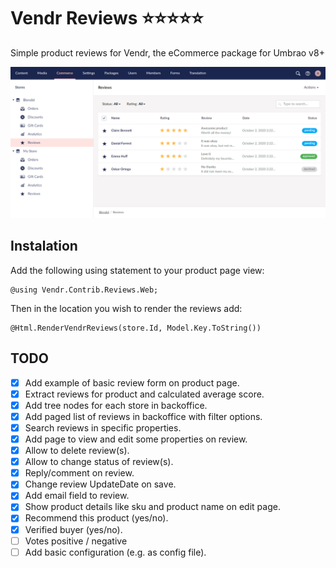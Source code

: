 # Vendr Reviews :star::star::star::star::star:

Simple product reviews for Vendr, the eCommerce package for Umbrao v8+

<img src="assets/screenshots/product-reviews-list.png" alt="" />

## Instalation

Add the following using statement to your product page view:

````
@using Vendr.Contrib.Reviews.Web;
````

Then in the location you wish to render the reviews add:

```
@Html.RenderVendrReviews(store.Id, Model.Key.ToString())
```

## TODO

- [x] Add example of basic review form on product page.
- [x] Extract reviews for product and calculated average score.
- [x] Add tree nodes for each store in backoffice.
- [x] Add paged list of reviews in backoffice with filter options.
- [x] Search reviews in specific properties.
- [x] Add page to view and edit some properties on review.
- [x] Allow to delete review(s).
- [x] Allow to change status of review(s).
- [x] Reply/comment on review.
- [x] Change review UpdateDate on save.
- [x] Add email field to review.
- [x] Show product details like sku and product name on edit page.
- [x] Recommend this product (yes/no).
- [x] Verified buyer (yes/no).
- [ ] Votes positive / negative
- [ ] Add basic configuration (e.g. as config file).
